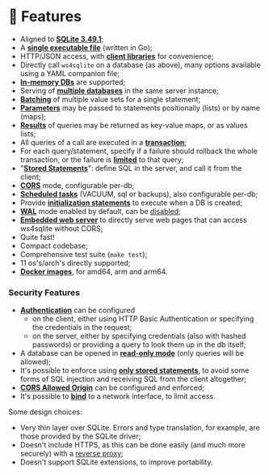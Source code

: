# 🥇 Features

* Aligned to [**SQLite 3.49.1**](https://sqlite.org/releaselog/3\_49\_1.html);
* A [**single executable file**](https://germ.gitbook.io/ws4sqlite/documentation/installation) (written in Go);
* HTTP/JSON access, with [**client libraries**](https://germ.gitbook.io/ws4sqlite/client-libraries) for convenience;
* Directly call `ws4sqlite` on a database (as above), many options available using a YAML companion file;
* [**In-memory DBs**](https://germ.gitbook.io/ws4sqlite/documentation/configuration-file#path) are supported;
* Serving of [**multiple databases**](https://germ.gitbook.io/ws4sqlite/documentation/configuration-file) in the same server instance;
* [**Batching**](https://germ.gitbook.io/ws4sqlite/documentation/requests#batch-parameter-values-for-a-statement) of multiple value sets for a single statement;
* [**Parameters**](../documentation/requests.md#batch-parameter-values-for-a-statement) may be passed to statements positionally (lists) or by name (maps);
* [**Results**](../documentation/responses.md#list-format-for-resultsets) of queries may be returned as key-value maps, or as values lists;
* All queries of a call are executed in a [**transaction**](https://germ.gitbook.io/ws4sqlite/documentation/requests);
* For each query/statement, specify if a failure should rollback the whole transaction, or the failure is [**limited**](https://germ.gitbook.io/ws4sqlite/documentation/errors#managed-errors) to that query;
* "[**Stored Statements**](https://germ.gitbook.io/ws4sqlite/documentation/stored-statements)": define SQL in the server, and call it from the client;
* [**CORS**](https://germ.gitbook.io/ws4sqlite/documentation/configuration-file#corsorigin) mode, configurable per-db;
* [**Scheduled tasks**](https://germ.gitbook.io/ws4sqlite/documentation/sched\_tasks) (VACUUM, sql or backups), also configurable per-db;
* Provide [**initialization statements**](https://germ.gitbook.io/ws4sqlite/documentation/configuration-file#initstatements) to execute when a DB is created;
* [**WAL**](https://sqlite.org/wal.html) mode enabled by default, can be [disabled](https://germ.gitbook.io/ws4sqlite/documentation/configuration-file#disablewalmode);
* [**Embedded web server**](../documentation/web-server.md) to directly serve web pages that can access ws4sqlite without CORS;
* Quite fast!
* Compact codebase;
* Comprehensive test suite (`make test`);
* 11 os's/arch's directly supported;
* [**Docker images**](https://germ.gitbook.io/ws4sqlite/documentation/installation/docker), for amd64, arm and arm64.

### Security Features

* [**Authentication**](../security.md#authentication) can be configured
  * on the client, either using HTTP Basic Authentication or specifying the credentials in the request;
  * on the server, either by specifying credentials (also with hashed passwords) or providing a query to look them up in the db itself;
* A database can be opened in [**read-only mode**](../security.md#read-only-databases) (only queries will be allowed);
* It's possible to enforce using [**only stored statements**](../security.md#stored-statements-to-prevent-sql-injection), to avoid some forms of SQL injection and receiving SQL from the client altogether;
* [**CORS Allowed Origin**](../security.md#cors-allowed-origin) can be configured and enforced;
* It's possible to [**bind**](../security.md#binding-to-a-network-interface) to a network interface, to limit access.

Some design choices:

* Very thin layer over SQLite. Errors and type translation, for example, are those provided by the SQLite driver;
* Doesn't include HTTPS, as this can be done easily (and much more securely) with a [reverse proxy](../security.md#use-a-reverse-proxy-if-going-on-the-internet);
* Doesn't support SQLite extensions, to improve portability.
